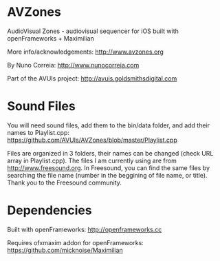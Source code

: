 # AVZones
AudioVisual Zones - audiovisual sequencer for iOS built with openFrameworks + Maximilian

More info/acknowledgements:
http://www.avzones.org

By Nuno Correia:
http://www.nunocorreia.com

Part of the AVUIs project:
http://avuis.goldsmithsdigital.com

# Sound Files
You will need sound files, add them to the bin/data folder, and add their names to Playlist.cpp: https://github.com/AVUIs/AVZones/blob/master/Playlist.cpp

Files are organized in 3 folders, their names can be changed (check URL array in Playlist.cpp). The files I am currently using are from http://www.freesound.org. In Freesound, you can find the same files by searching the file name (number in the beggining of file name, or title). Thank you to the Freesound community.

# Dependencies
Built with openFrameworks: http://openframeworks.cc

Requires ofxmaxim addon for openFrameworks: https://github.com/micknoise/Maximilian
